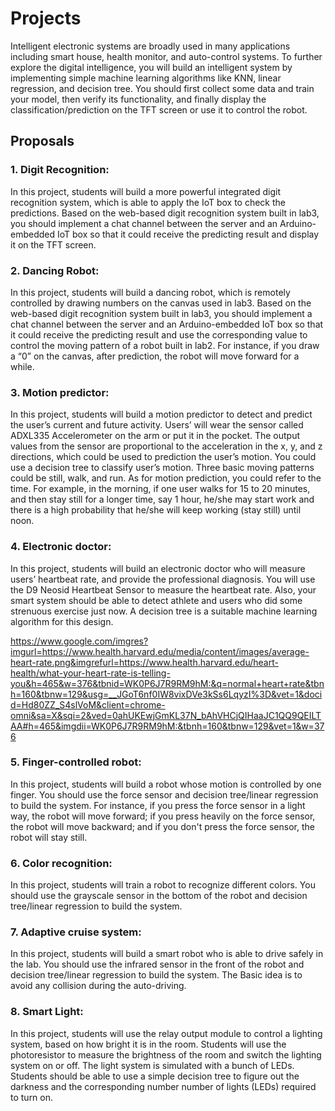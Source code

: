 Projects
======================

Intelligent electronic systems are broadly used in many applications including smart house, health monitor, and auto-control systems. To further explore the digital intelligence, you will build an intelligent system by implementing simple machine learning algorithms like KNN, linear regression, and decision tree. You should first collect some data and train your model, then verify its functionality, and finally display the classification/prediction on the TFT screen or use it to control the robot.

Proposals
--------------------------------

### 1. Digit Recognition:
In this project, students will build a more powerful integrated digit recognition system, which is able to apply the IoT box to check the predictions. Based on the web-based digit recognition system built in lab3, you should implement a chat channel between the server and an Arduino-embedded IoT box so that it could receive the predicting result and display it on the TFT screen.

### 2. Dancing Robot:
In this project, students will build a dancing robot, which is remotely controlled by drawing numbers on the canvas used in lab3. Based on the web-based digit recognition system built in lab3, you should implement a chat channel between the server and an Arduino-embedded IoT box so that it could receive the predicting result and use the corresponding value to control the moving pattern of a robot built in lab2. For instance, if you draw a “0” on the canvas, after prediction, the robot will move forward for a while.

### 3. Motion predictor:
In this project, students will build a motion predictor to detect and predict the user’s current and future activity. Users’ will wear the sensor called ADXL335 Accelerometer on the arm or put it in the pocket. The output values from the sensor are proportional to the acceleration in the x, y, and z directions, which could be used to prediction the user’s motion. You could use a decision tree to classify user’s motion. Three basic moving patterns could be still, walk, and run. As for motion prediction, you could refer to the time. For example, in the morning, if one user walks for 15 to 20 minutes, and then stay still for a longer time, say 1 hour, he/she may start work and there is a high probability that he/she will keep working (stay still) until noon.

### 4. Electronic doctor:
In this project, students will build an electronic doctor who will measure users’ heartbeat rate, and provide the professional diagnosis. You will use the D9 Neosid Heartbeat Sensor to measure the heartbeat rate. Also, your smart system should be able to detect athlete and users who did some strenuous exercise just now. A decision tree is a suitable machine learning algorithm for this design.

https://www.google.com/imgres?imgurl=https://www.health.harvard.edu/media/content/images/average-heart-rate.png&imgrefurl=https://www.health.harvard.edu/heart-health/what-your-heart-rate-is-telling-you&h=465&w=376&tbnid=WK0P6J7R9RM9hM:&q=normal+heart+rate&tbnh=160&tbnw=129&usg=__JGoT6nf0IW8vixDVe3kSs6LqyzI%3D&vet=1&docid=Hd80ZZ_S4slVoM&client=chrome-omni&sa=X&sqi=2&ved=0ahUKEwjGmKL37N_bAhVHCjQIHaaJC1QQ9QEILTAA#h=465&imgdii=WK0P6J7R9RM9hM:&tbnh=160&tbnw=129&vet=1&w=376

### 5. Finger-controlled robot:
In this project, students will build a robot whose motion is controlled by one finger. You should use the force sensor and decision tree/linear regression to build the system. For instance, if you press the force sensor in a light way, the robot will move forward; if you press heavily on the force sensor, the robot will move backward; and if you don't press the force sensor, the robot will stay still.

### 6. Color recognition:
In this project, students will train a robot to recognize different colors. You should use the grayscale sensor in the bottom of the robot and decision tree/linear regression to build the system. 

### 7. Adaptive cruise system:
In this project, students will build a smart robot who is able to drive safely in the lab. You should use the infrared sensor in the front of the robot and decision tree/linear regression to build the system. The Basic idea is to avoid any collision during the auto-driving.

### 8. Smart Light:
In this project, students will use the relay output module to control a lighting system, based on how bright it is in the room. Students will use the photoresistor to measure the brightness of the room and switch the lighting system on or off. The light system is simulated with a bunch of LEDs. Students should be able to use a simple decision tree to figure out the darkness and the corresponding number number of lights (LEDs) required to turn on.

